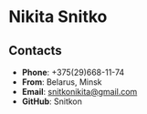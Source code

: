 # Nikita Snitko
## Contacts
* __Phone__: +375(29)668-11-74
* __From__: Belarus, Minsk
* __Email__: snitkonikita@gmail.com
* __GitHub__: Snitkon
